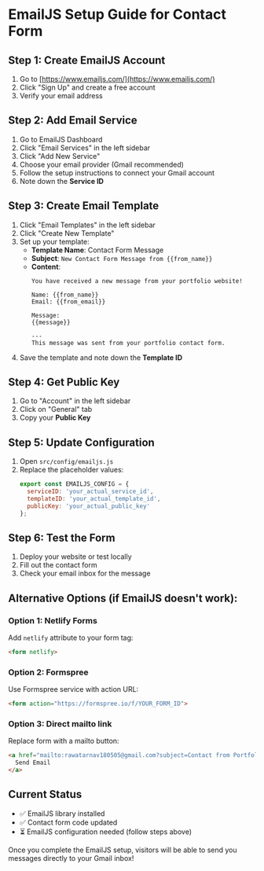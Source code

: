 # EmailJS Setup Guide for Contact Form

## Step 1: Create EmailJS Account
1. Go to [https://www.emailjs.com/](https://www.emailjs.com/)
2. Click "Sign Up" and create a free account
3. Verify your email address

## Step 2: Add Email Service
1. Go to EmailJS Dashboard
2. Click "Email Services" in the left sidebar
3. Click "Add New Service"
4. Choose your email provider (Gmail recommended)
5. Follow the setup instructions to connect your Gmail account
6. Note down the **Service ID**

## Step 3: Create Email Template
1. Click "Email Templates" in the left sidebar
2. Click "Create New Template"
3. Set up your template:
   - **Template Name**: Contact Form Message
   - **Subject**: `New Contact Form Message from {{from_name}}`
   - **Content**:
     ```
     You have received a new message from your portfolio website!

     Name: {{from_name}}
     Email: {{from_email}}
     
     Message:
     {{message}}
     
     ---
     This message was sent from your portfolio contact form.
     ```
4. Save the template and note down the **Template ID**

## Step 4: Get Public Key
1. Go to "Account" in the left sidebar
2. Click on "General" tab
3. Copy your **Public Key**

## Step 5: Update Configuration
1. Open `src/config/emailjs.js`
2. Replace the placeholder values:
   ```javascript
   export const EMAILJS_CONFIG = {
     serviceID: 'your_actual_service_id',
     templateID: 'your_actual_template_id', 
     publicKey: 'your_actual_public_key'
   };
   ```

## Step 6: Test the Form
1. Deploy your website or test locally
2. Fill out the contact form
3. Check your email inbox for the message

## Alternative Options (if EmailJS doesn't work):

### Option 1: Netlify Forms
Add `netlify` attribute to your form tag:
```html
<form netlify>
```

### Option 2: Formspree
Use Formspree service with action URL:
```html
<form action="https://formspree.io/f/YOUR_FORM_ID">
```

### Option 3: Direct mailto link
Replace form with a mailto button:
```html
<a href="mailto:rawatarnav180505@gmail.com?subject=Contact from Portfolio">
  Send Email
</a>
```

## Current Status
- ✅ EmailJS library installed
- ✅ Contact form code updated
- ⏳ EmailJS configuration needed (follow steps above)

Once you complete the EmailJS setup, visitors will be able to send you messages directly to your Gmail inbox!
